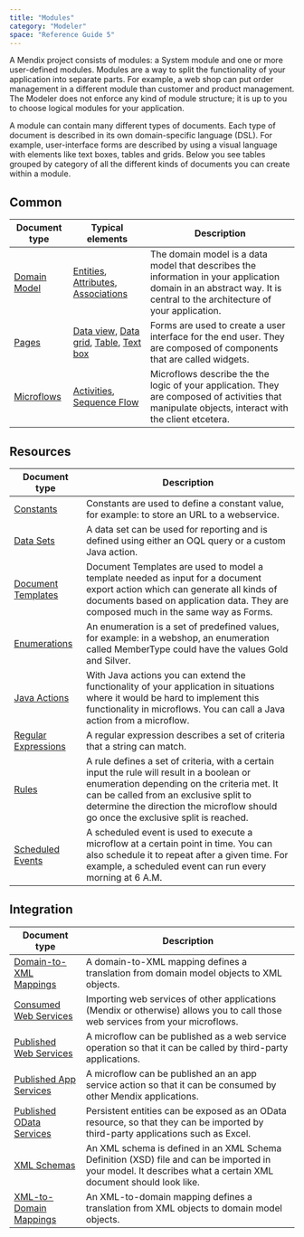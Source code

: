 ```yaml
---
title: "Modules"
category: "Modeler"
space: "Reference Guide 5"
---
```



A Mendix project consists of modules: a System module and one or more user-defined modules. Modules are a way to split the functionality of your application into separate parts. For example, a web shop can put order management in a different module than customer and product management. The Modeler does not enforce any kind of module structure; it is up to you to choose logical modules for your application.

A module can contain many different types of documents. Each type of document is described in its own domain-specific language (DSL). For example, user-interface forms are described by using a visual language with elements like text boxes, tables and grids. Below you see tables grouped by category of all the different kinds of documents you can create within a module.

## Common

Document type                | Typical elements                                                              | Description
---------------------------- | ----------------------------------------------------------------------------- | ---------------------------------------------------------------------------------------------------------------------------------------------------------------------
[Domain Model](/refguide5/domain-model) | [Entities](/refguide5/entities), [Attributes](/refguide5/attributes), [Associations](/refguide5/associations)                                      | The domain model is a data model that describes the information in your application domain in an abstract way. It is central to the architecture of your application.
[Pages](/refguide5/pages)                      | [Data view](/refguide5/data-view), [Data grid](/refguide5/data-grid), [Table](/refguide5/table), [Text box](/refguide5/text-box) | Forms are used to create a user interface for the end user. They are composed of components that are called widgets.
[Microflows](/refguide5/microflows)               | [Activities](/refguide5/activities), [Sequence Flow](/refguide5/sequence-flow)                                  | Microflows describe the the logic of your application. They are composed of activities that manipulate objects, interact with the client etcetera.


## Resources

Document type                              | Description
------------------------------------------ | ------------------------------------------
[Constants](/refguide5/constants)                                | Constants are used to define a constant value, for example: to store an URL to a webservice.
[Data Sets](/refguide5/data-sets)                     | A data set can be used for reporting and is defined using either an OQL query or a custom Java action.
[Document Templates](/refguide5/document-templates)   | Document Templates are used to model a template needed as input for a document export action which can generate all kinds of documents based on application data. They are composed much in the same way as Forms.
[Enumerations](/refguide5/enumerations)                            | An enumeration is a set of predefined values, for example: in a webshop, an enumeration called MemberType could have the values Gold and Silver.
[Java Actions](/refguide5/java-actions)               | With Java actions you can extend the functionality of your application in situations where it would be hard to implement this functionality in microflows. You can call a Java action from a microflow.
[Regular Expressions](/refguide5/regular-expressions) | A regular expression describes a set of criteria that a string can match.
[Rules](/refguide5/rules)                                    | A rule defines a set of criteria, with a certain input the rule will result in a boolean or enumeration depending on the criteria met. It can be called from an exclusive split to determine the direction the microflow should go once the exclusive split is reached.
[Scheduled Events](/refguide5/scheduled-events)       | A scheduled event is used to execute a microflow at a certain point in time. You can also schedule it to repeat after a given time. For example, a scheduled event can run every morning at 6 A.M.


## Integration

Document type                                        | Description
---------------------------------------------------- | -------------------------------------------------------------------------------------------------------------------------------------------------------------
[Domain-to-XML Mappings](/refguide5/domain-to-xml-mappings)     | A domain-to-XML mapping defines a translation from domain model objects to XML objects.
[Consumed Web Services](/refguide5/consumed-web-services)       | Importing web services of other applications (Mendix or otherwise) allows you to call those web services from your microflows.
[Published Web Services](/refguide5/published-web-services)     | A microflow can be published as a web service operation so that it can be called by third-party applications.
[Published App Services](/refguide5/published-app-services)     | A microflow can be published an an app service action so that it can be consumed by other Mendix applications.
[Published OData Services](/refguide5/published-odata-services) | Persistent entities can be exposed as an OData resource, so that they can be imported by third-party applications such as Excel.
[XML Schemas](/refguide5/xml-schemas)                           | An XML schema is defined in an XML Schema Definition (XSD) file and can be imported in your model. It describes what a certain XML document should look like.
[XML-to-Domain Mappings](/refguide5/xml-to-domain-mappings)     | An XML-to-domain mapping defines a translation from XML objects to domain model objects.
